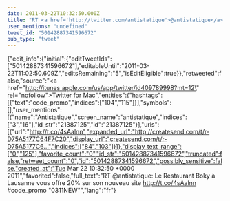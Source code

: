 ```yaml
---
date: 2011-03-22T10:32:50.000Z
title: "RT <a href='http://twitter.com/antistatique'>@antistatique</a>: Le Restaurant Boky à Lausanne vous offre 20% sur son nouveau site http://t.co/4sAalnn #code_promo 0311NEW″"
user_mentions: "undefined"
tweet_id: "50142887341596672"
pub_type: "tweet"
---
```

{"edit_info":{"initial":{"editTweetIds":["50142887341596672"],"editableUntil":"2011-03-22T11:02:50.609Z","editsRemaining":"5","isEditEligible":true}},"retweeted":false,"source":"<a href=\"http://itunes.apple.com/us/app/twitter/id409789998?mt=12\" rel=\"nofollow\">Twitter for Mac</a>","entities":{"hashtags":[{"text":"code_promo","indices":["104","115"]}],"symbols":[],"user_mentions":[{"name":"Antistatique","screen_name":"antistatique","indices":["3","16"],"id_str":"21387125","id":"21387125"}],"urls":[{"url":"http://t.co/4sAalnn","expanded_url":"http://createsend.com/t/r-D75A5177C64F7C20","display_url":"createsend.com/t/r-D75A5177C6…","indices":["84","103"]}]},"display_text_range":["0","125"],"favorite_count":"0","id_str":"50142887341596672","truncated":false,"retweet_count":"0","id":"50142887341596672","possibly_sensitive":false,"created_at":"Tue Mar 22 10:32:50 +0000 2011","favorited":false,"full_text":"RT @antistatique: Le Restaurant Boky à Lausanne vous offre 20% sur son nouveau site http://t.co/4sAalnn #code_promo \"0311NEW\"","lang":"fr"}
